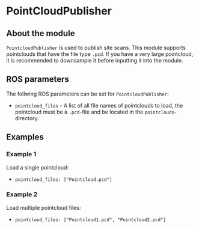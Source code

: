 # PointCloudPublisher

## About the module
`PointcloudPublisher` is used to publish site scans. This module supports pointclouds that have the file type `.pcd`. If you have a very large pointcloud, it is recommended to downsample it before inputting it into the module.

## ROS parameters
The follwing ROS parameters can be set for `PointcloudPublisher`:

- `pointcloud_files` - A list of all file names of pointclouds to load, the pointcloud must be a `.pcd`-file and be located in the `pointclouds`-directory.

## Examples
### Example 1
Load a single pointcloud:

- `pointcloud_files: ["Pointcloud.pcd"]`

### Example 2
Load multiple pointcloud files:

- `pointcloud_files: ["Pointcloud1.pcd", "Pointcloud2.pcd"]`
